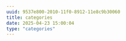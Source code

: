 ```yaml
---
uuid: 9537e800-2010-11f0-8912-11e8c9b30060
title: categories
date: 2025-04-23 15:00:04
type: "categories"
---
```

